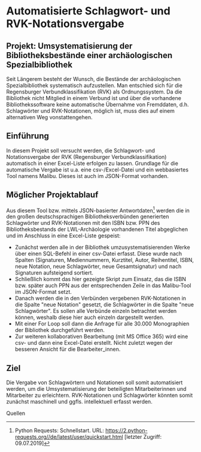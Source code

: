 # Automatisierte Schlagwort- und RVK-Notationsvergabe
## Projekt: Umsystematisierung der Bibliotheksbestände einer archäologischen Spezialbibliothek
Seit Längerem besteht der Wunsch, die Bestände der archäologischen Spezialbibliothek systematisch aufzustellen. Man entschied sich für die Regensburger Verbundklassifikation (RVK) als Ordnungssystem. Da die Bibliothek nicht Mitglied in einem Verbund ist und über die vorhandene Bibliothekssoftware keine automatische Übernahme von Fremddaten, d.h. Schlagwörter und RVK-Notationen, möglich ist, muss dies auf einem alternativen Weg vonstattengehen.

## Einführung
In diesem Projekt soll versucht werden, die Schlagwort- und Notationsvergabe der RVK (Regensburger Verbundklassifikation) automatisch in einer Excel-Liste erfolgen zu lassen. Grundlage für die automatische Vergabe ist u.a. eine csv-/Excel-Datei und ein webbasiertes Tool namens Malibu. Dieses ist auch im JSON-Format vorhanden.

## Möglicher Projektablauf
Aus diesem Tool bzw. mittels JSON-basierter Antwortdaten[^1] werden die in den großen deutschsprachigen Bibliotheksverbünden generierten Schlagwörter und RVK-Notationen mit den ISBN bzw. PPN des Bibliotheksbestands der LWL-Archäologie vorhandenen Titel abgeglichen und im Anschluss in eine Excel-Liste gespeist:

* Zunächst werden alle in der Bibliothek umzusystematisierenden Werke über einen SQL-Befehl in einer csv-Datei erfasst. Diese wurde nach Spalten (Signaturen, Mediennummern, Kurztitel, Autor, Reihentitel, ISBN, neue Notation, neue Schlagwörter, neue Gesamtsignatur) und nach Signaturen aufsteigend sortiert.
* Schließlich kommt das hier gezeigte Skript zum Einsatz, das die ISBN bzw. später auch PPN aus der entsprechenden Zeile in das Malibu-Tool im JSON-Format setzt.
* Danach werden die in den Verbünden vergebenen RVK-Notationen in die Spalte "neue Notation" gesetzt, die Schlagwörter in die Spalte "neue Schlagwörter". Es sollen alle Verbünde einzeln betrachtet werden können, weshalb diese hier auch einzeln dargestellt werden.
* Mit einer For Loop soll dann die Anfrage für alle 30.000 Monographien der Bibliothek durchgeführt werden.
* Zur weiteren kollaborativen Bearbeitung (mit MS Office 365) wird eine csv- und dann eine Excel-Datei erstellt. Nicht zuletzt wegen der besseren Ansicht für die Bearbeiter_innen.

## Ziel
Die Vergabe von Schlagwörtern und Notationen soll somit automatisiert werden, um die Umsystematisierung der beteiligten Mitarbeiterinnen und Mitarbeiter zu erleichtern. RVK-Notationen und Schlagwörter könnten somit zunächst maschinell und ggfls. intellektuell erfasst werden.

Quellen
[^1]: Python Requests: Schnellstart. URL: https://2.python-requests.org//de/latest/user/quickstart.html [letzter Zugriff: 09.07.2019]
